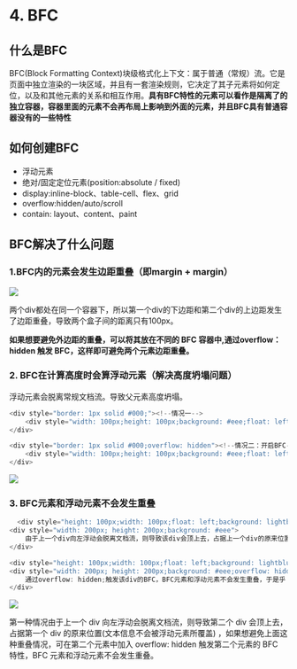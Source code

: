 # 4. BFC

## 什么是BFC

BFC(Block Formatting Context)块级格式化上下文：属于普通（常规）流。它是页面中独立渲染的一块区域，并且有一套渲染规则，它决定了其子元素将如何定位，以及和其他元素的关系和相互作用。**具有BFC特性的元素可以看作是隔离了的独立容器，容器里面的元素不会再布局上影响到外面的元素，并且BFC具有普通容器没有的一些特性**

## 如何创建BFC

- 浮动元素
- 绝对/固定定位元素(position:absolute / fixed)
- display:inline-block、table-cell、flex、grid
- overflow:hidden/auto/scroll
- contain: layout、content、paint


## BFC解决了什么问题

### 1.BFC内的元素会发生边距重叠（即margin + margin）

<img src='https://p3-juejin.byteimg.com/tos-cn-i-k3u1fbpfcp/78638bdaf6a84dfca7adbbdef096f54b~tplv-k3u1fbpfcp-jj-mark:3024:0:0:0:q75.awebp'/>

两个div都处在同一个容器下，所以第一个div的下边距和第二个div的上边距发生了边距重叠，导致两个盒子间的距离只有100px。

**如果想要避免外边距的重叠，可以将其放在不同的 BFC 容器中,通过overflow：hidden 触发 BFC，这样即可避免两个元素边距重叠。**

### 2. BFC在计算高度时会算浮动元素（解决高度坍塌问题）

浮动元素会脱离常规文档流。导致父元素高度坍塌。

```js
<div style="border: 1px solid #000;"><!--情况一-->
    <div style="width: 100px;height: 100px;background: #eee;float: left;"></div>
</div>
```

```js
<div style="border: 1px solid #000;overflow: hidden"><!--情况二：开启BFC-->
    <div style="width: 100px;height: 100px;background: #eee;float: left;"></div>
</div>
```

<img src='https://p3-juejin.byteimg.com/tos-cn-i-k3u1fbpfcp/f83040305f0d4d1d96c3ad5fce8d9c5e~tplv-k3u1fbpfcp-jj-mark:3024:0:0:0:q75.awebp'/>


### 3. BFC元素和浮动元素不会发生重叠

```js
  <div style="height: 100px;width: 100px;float: left;background: lightblue">向左浮动的div</div><!--情况一-->
<div style="width: 200px; height: 200px;background: #eee">
    由于上一个div向左浮动会脱离文档流，则导致该div会顶上去，占据上一个div的原来位置
</div>

<div style="height: 100px;width: 100px;float: left;background: lightblue">向左浮动的div</div><!--情况二：开启BFC-->
<div style="width: 200px; height: 200px;background: #eee;overflow: hidden;">
    通过overflow: hidden;触发该div的BFC，BFC元素和浮动元素不会发生重叠，于是乎
</div>

```

<img src='https://p3-juejin.byteimg.com/tos-cn-i-k3u1fbpfcp/5acabbf8be8148c39a295d06c51db2f0~tplv-k3u1fbpfcp-jj-mark:3024:0:0:0:q75.awebp'/>

第一种情况由于上一个 div 向左浮动会脱离文档流，则导致第二个 div 会顶上去，占据第一个 div 的原来位置(文本信息不会被浮动元素所覆盖) ，如果想避免上面这种重叠情况，可在第二个元素中加入 overflow: hidden 触发第二个元素的 BFC 特性，BFC 元素和浮动元素不会发生重叠。
